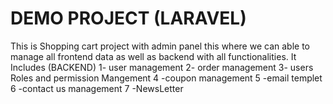 <h1>DEMO PROJECT (LARAVEL)</h1>
This is Shopping cart project with admin panel this where we can able to manage all frontend data as well as backend with all
functionalities.
It Includes (BACKEND) 
1- user management
2- order management
3- users Roles and permission Mangement
4 -coupon management
5 -email templet
6 -contact us management
7 -NewsLetter 

